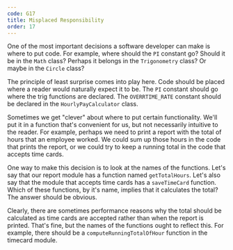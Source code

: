 ```yaml
---
code: G17
title: Misplaced Responsibility
order: 17
---
```

One of the most important decisions a software developer can make is where to put code.
For example, where should the `PI` constant go?
Should it be in the `Math` class?
Perhaps it belongs in the `Trigonometry` class?
Or maybe in the `Circle` class?

The principle of least surprise comes into play here.
Code should be placed where a reader would naturally expect it to be.
The `PI` constant should go where the trig functions are declared.
The `OVERRTIME_RATE` constant should be declared in the `HourlyPayCalculator` class.

Sometimes we get "clever" about where to put certain functionality.
We'll put it in a function that's convenient for us, but not necessarily intuitive to the reader.
For example, perhaps we need to print a report with the total of hours that an employee worked.
We could sum up those hours in the code that prints the report, or we could try to keep a running total in the code that accepts time cards.

One way to make this decision is to look at the names of the functions.
Let's say that our report module has a function named `getTotalHours`.
Let's also say that the module that accepts time cards has a `saveTimeCard` function.
Which of these functions, by it's name, implies that it calculates the total?
The answer should be obvious.

Clearly, there are sometimes performance reasons why the total should be calculated as time cards are accepted rather than when the report is printed.
That's fine, but the names of the functions ought to reflect this.
For example, there should be a `computeRunningTotalOfHour` function in the timecard module.